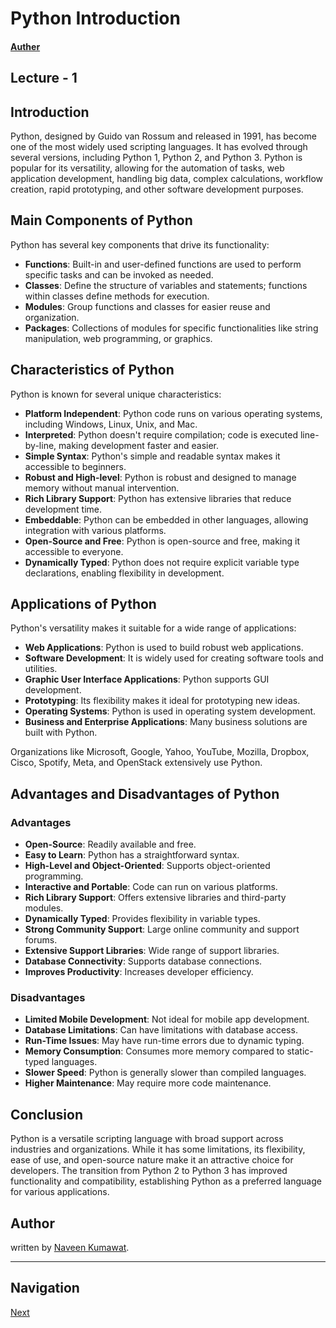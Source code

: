 # Python Introduction 
#### [Auther](https://www.linkedin.com/in/naveenkwt/)
## Lecture - 1

## Introduction
Python, designed by Guido van Rossum and released in 1991, has become one of the most widely used scripting languages. It has evolved through several versions, including Python 1, Python 2, and Python 3. Python is popular for its versatility, allowing for the automation of tasks, web application development, handling big data, complex calculations, workflow creation, rapid prototyping, and other software development purposes.

## Main Components of Python
Python has several key components that drive its functionality:

- **Functions**: Built-in and user-defined functions are used to perform specific tasks and can be invoked as needed.
- **Classes**: Define the structure of variables and statements; functions within classes define methods for execution.
- **Modules**: Group functions and classes for easier reuse and organization.
- **Packages**: Collections of modules for specific functionalities like string manipulation, web programming, or graphics.

## Characteristics of Python
Python is known for several unique characteristics:

- **Platform Independent**: Python code runs on various operating systems, including Windows, Linux, Unix, and Mac.
- **Interpreted**: Python doesn't require compilation; code is executed line-by-line, making development faster and easier.
- **Simple Syntax**: Python's simple and readable syntax makes it accessible to beginners.
- **Robust and High-level**: Python is robust and designed to manage memory without manual intervention.
- **Rich Library Support**: Python has extensive libraries that reduce development time.
- **Embeddable**: Python can be embedded in other languages, allowing integration with various platforms.
- **Open-Source and Free**: Python is open-source and free, making it accessible to everyone.
- **Dynamically Typed**: Python does not require explicit variable type declarations, enabling flexibility in development.

## Applications of Python
Python's versatility makes it suitable for a wide range of applications:

- **Web Applications**: Python is used to build robust web applications.
- **Software Development**: It is widely used for creating software tools and utilities.
- **Graphic User Interface Applications**: Python supports GUI development.
- **Prototyping**: Its flexibility makes it ideal for prototyping new ideas.
- **Operating Systems**: Python is used in operating system development.
- **Business and Enterprise Applications**: Many business solutions are built with Python.

Organizations like Microsoft, Google, Yahoo, YouTube, Mozilla, Dropbox, Cisco, Spotify, Meta, and OpenStack extensively use Python.

## Advantages and Disadvantages of Python
### Advantages
- **Open-Source**: Readily available and free.
- **Easy to Learn**: Python has a straightforward syntax.
- **High-Level and Object-Oriented**: Supports object-oriented programming.
- **Interactive and Portable**: Code can run on various platforms.
- **Rich Library Support**: Offers extensive libraries and third-party modules.
- **Dynamically Typed**: Provides flexibility in variable types.
- **Strong Community Support**: Large online community and support forums.
- **Extensive Support Libraries**: Wide range of support libraries.
- **Database Connectivity**: Supports database connections.
- **Improves Productivity**: Increases developer efficiency.

### Disadvantages
- **Limited Mobile Development**: Not ideal for mobile app development.
- **Database Limitations**: Can have limitations with database access.
- **Run-Time Issues**: May have run-time errors due to dynamic typing.
- **Memory Consumption**: Consumes more memory compared to static-typed languages.
- **Slower Speed**: Python is generally slower than compiled languages.
- **Higher Maintenance**: May require more code maintenance.

## Conclusion
Python is a versatile scripting language with broad support across industries and organizations. While it has some limitations, its flexibility, ease of use, and open-source nature make it an attractive choice for developers. The transition from Python 2 to Python 3 has improved functionality and compatibility, establishing Python as a preferred language for various applications.

## Author
written by [Naveen Kumawat]().

---

## Navigation
[Next](What_is_python.md)
